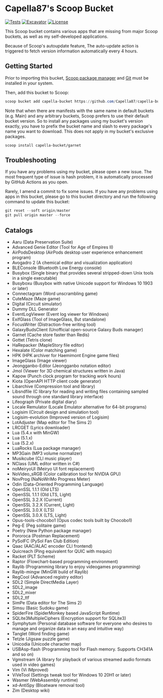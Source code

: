 # Capella87's Scoop Bucket

[![Tests](https://github.com/Capella87/capella-bucket/actions/workflows/ci.yml/badge.svg)](https://github.com/Capella87/capella-bucket/actions/workflows/ci.yml) [![Excavator](https://github.com/Capella87/capella-bucket/actions/workflows/excavator.yml/badge.svg)](https://github.com/Capella87/capella-bucket/actions/workflows/excavator.yml) [![License](https://img.shields.io/badge/license-unlicense-blue)](./LICENSE)

This Scoop bucket contains various apps that are missing from major Scoop buckets, as well as my self-developed applications.

Because of Scoop's autoupdate feature, The auto-update action is triggered to fetch version information automatically every 4 hours.

## Getting Started
Prior to importing this bucket, [Scoop package manager](https://scoop.sh) and [Git](https://git-scm.com) must be installed in your system.

Then, add this bucket to Scoop:
```powershell
scoop bucket add capella-bucket https://github.com/Capella87/capella-bucket
```

Note that when there are manifests with the same name in default buckets (e.g. Main) and any arbitrary buckets, Scoop prefers to use their default bucket version. So to install any packages using my bucket's version exactly, you have to prefix the bucket name and slash to every package's name you want to download. This does not apply in my bucket's exclusive packages.
```pwsh
scoop install capella-bucket/garnet
```

## Troubleshooting
If you have any problems using my bucket, please open a new issue. The most frequent type of issue is hash problem, it is automatically processed by GitHub Actions as you open.

Rarely, I amend a commit to fix some issues. If you have any problems using apps in this bucket, please go to this bucket directory and run the following command to update this bucket:
```powershell
git reset --soft origin/master
git pull origin master --force
```

## Catalogs

* Aaru (Data Preservation Suite)
* Advanced Genie Editor (Tool for Age of Empires II)
* AirPodsDesktop (AirPods desktop user experience enhancement program)
* Avogadro 2 (A chemical editor and visualization application)
* BLEConsole (Bluetooth Low Energy console)
* Busybox (Single binary that provides several stripped-down Unix tools in a single executable)
* Busyboxu (Busybox with native Unicode support for Windows 10 1903 or later)
* Connectagram (Word unscrambling game)
* CuteMaze (Maze game)
* Digital (Circuit simulator)
* Dummy DLL Generator
* EventLogViewer (Event log viewer for Windows)
* ExifGlass (Tool of ImageGlass, But standalone)
* FocusWriter (Distraction-free writing tool)
* GalaxyBudsClient (Unofficial open-source Galaxy Buds manager)
* Garnet (Cache store faster than Redis)
* Gottet (Tetris clone)
* HaRepacker (MapleStory file editor)
* Hexalate (Color matching game)
* HPK (HPK archiver for Haemimont Engine game files)
* ImageGlass (Image viewer)
* Jeongganbo-Editor (Jeongganbo notation editor)
* Jmol (Viewer for 3D chemical structures written in Java)
* Kapow (Punch clock program for tracking work hours)
* Kiota (OpenAPI HTTP client code generator)
* Libarchive (Compression tool and library)
* Libsndfile (C library for reading and writing files containing sampled sound through one standard library interface)
* Lifeograph (Private digital diary)
* Locale Remulator (Locale Emulator alternative for 64-bit programs)
* Logisim (Circuit design and simulation tool)
* Logisim-evolution (Improved version of Logisim)
* LotAdjuster (Map editor for The Sims 2)
* LRCGET (Lyrics downloader)
* Lua (5.4.x with MinGW)
* Lua (5.1.x)
* Lua (5.2.x)
* LuaRocks (Lua package manager)
* MP3Gain (MP3 volume normalizer)
* Musikcube (CLI music player)
* NClass (UML editor written in C#)
* noMeiryoUI (Meiryo UI font replacement)
* NoVideo_sRGB (Color calibration tool for NVIDIA GPU)
* NovProg (NaNoWriMo Progress Meter)
* Odin (Data-Oriented Programming Language)
* OpenSSL 1.1.1 (Old LTS)
* OpenSSL 1.1.1 (Old LTS, Light)
* OpenSSL 3.2.X (Current)
* OpenSSL 3.2.X (Current, Light)
* OpenSSL 3.0.X (LTS)
* OpenSSL 3.0.X (LTS, Light)
* Opus-tools-chocobo1 (Opus codec tools built by Chocobo1)
* Peg-E (Peg solitaire game)
* Poetry (New Python package manager)
* Pororoca (Postman Replacement)
* PySolFC (PySol Fan Club Edition)
* Qaac (AAC/ALAC encoder CLI frontend)
* Quicreach (Ping equivalent for QUIC with msquic)
* Racket (PLT Scheme)
* Raptor (Flowchart-based programming environment)
* Raylib (Programming library to enjoy videogames programming)
* Raylib-mingw (MinGW build of Raylib)
* RegCool (Advanced registry editor)
* SDL2 (Simple DirectMedia Layer)
* SDL2_image
* SDL2_mixer
* SDL2_ttf
* SimPe (Data editor for The Sims 2)
* Simsu (Basic Sudoku game)
* SpiderFire (SpiderMonkey based JavaScript Runtime)
* SQLite3MultipleCiphers (Encryption support for SQLite3)
* Symphytum (Personal database software for everyone who desires to manage and organize data in an easy and intuitive way)
* Tanglet (Word finding game)
* Tetzle (Jigsaw puzzle game)
* Unicodia (Unicode character map)
* USBAsp-flash (Programming tool for Flash memory. Supports CH341A and so on)
* Vgmstream (A library for playback of various streamed audio formats used in video games)
* Vim (Vi IMproved)
* ViVeTool (Settings tweak tool for Windows 10 20H1 or later)
* Wasmer (WebAssembly runtime)
* xd-AntiSpy (Bloatware removal tool)
* Zim (Desktop wiki)
